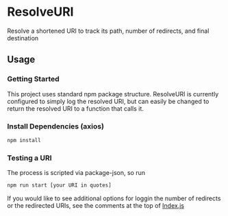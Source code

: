 # ResolveURI
Resolve a shortened URI to track its path, number of redirects, and final destination

## Usage

### Getting Started
This project uses standard npm package structure. ResolveURI is currently configured to simply log the resolved URI, but can easily be changed to return the resolved URI to a function that calls it.

### Install Dependencies (axios)
```bash
npm install
```

### Testing a URI
The process is scripted via package-json, so run
```bash
npm run start [your URI in quotes]
```

If you would like to see additional options for loggin the number of redirects or the redirected URIs, see the comments at the top of [Index.js](https://github.com/JacobWPeterson/resolveURI/blob/main/index.js)
